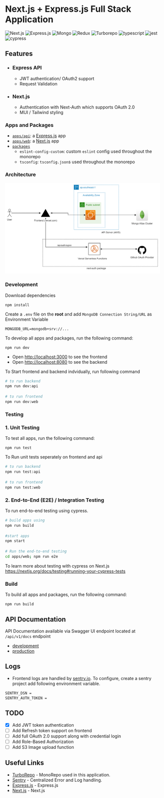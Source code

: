 # Next.js + Express.js Full Stack Application

![Next.js](https://img.shields.io/badge/Next-20232A?style=for-the-badge&logo=next.js)
![Express.js](https://img.shields.io/badge/express-20232A?style=for-the-badge&logo=express)
![Mongo](https://img.shields.io/badge/mongodb-20232A?style=for-the-badge&logo=mongodb)
![Redux](https://img.shields.io/badge/redux-20232A?style=for-the-badge&logo=redux)
![Turborepo](https://img.shields.io/badge/turborepo-20232A?style=for-the-badge&logo=turborepo)
![typescript](https://img.shields.io/badge/typescript-20232A?style=for-the-badge&logo=typescript)
![jest](https://img.shields.io/badge/jest-20232A?style=for-the-badge&logo=jest)
![cypress](https://img.shields.io/badge/cypress-20232A?style=for-the-badge&logo=cypress)


## Features
- ### Express API
  - JWT authentication/ OAuth2 support
  - Request Validation
- ### Next.js
  - Authentication with Next-Auth which supports OAuth 2.0
  - MUI / Tailwind styling
### Apps and Packages

- [`apps/api`](./apps/api): a [Express.js](https://expressjs.com/) app
- [`apps/web`](./apps/web): a [Next.js](https://nextjs.org/) app
- [`packages`](./packages)
  - `eslint-config-custom`: custom `eslint` config used throughout the monorepo
  - `tsconfig`: `tsconfig.json`s used throughout the monorepo
### Architecture

![architecture](./docs/architecture-2.png)

### Development

Download dependencies
```shell
npm install
```
Create a `.env` file on the <b>root</b> and add `MongoDB Connection String/URL` as Environment Variable

```
MONGODB_URL=mongodb+srv://...
```
To develop all apps and packages, run the following command:

```
npm run dev
```
- Open [http://localhost:3000](http://localhost:3000) to see the frontend
- Open [http://localhost:8080](http://localhost:8080) to see the backend

To Start frontend and backend indvidually, run following command

```bash
# to run backend
npm run dev:api

# to run frontend
npm run dev:web
```

### Testing

### 1. Unit Testing
To test all apps, run the following command:

```
npm run test
```

To Run unit tests seperately on frontend and api

```bash
# to run backend
npm run test:api

# to run frontend
npm run test:web
```

### 2. End-to-End (E2E) / Integration Testing

To run end-to-end testing using cypress. 
```bash
# build apps using 
npm run build

#start apps
npm start

# Run the end-to-end testing
cd apps/web; npm run e2e
```
To learn more about testing with cypress on Next.js https://nextjs.org/docs/testing#running-your-cypress-tests

### Build

To build all apps and packages, run the following command:

```
npm run build
```
## API Documentation
API Documentation available via Swagger UI endpoint located at `/api/v1/docs` endpoint
 - [development](http://localhost:8080/api/v1/docs)
 - [production](https://employee-api-soqb.onrender.com/api/v1/docs)

## Logs
- Frontend logs are handled by [sentry.io](https://sentry.io/). To configure, create a sentry project add following environment variable.

```
SENTRY_DSN = 
SENTRY_AUTH_TOKEN =
```
## TODO
- [x] Add JWT token authentication 
- [ ] Add Refresh token support on frontend
- [ ] Add full OAuth 2.0 support along with credential login
- [ ] Add Role-Based Authorization
- [ ] Add S3 Image upload function

## Useful Links

- [TurboRepo](https://turbo.build/) - MonoRepo used in this application.
- [Sentry](https://sentry.io/) - Centralized Error and Log handling.
- [Express.js](https://expressjs.com/) - Express.js
- [Next.js](https://nextjs.org/) - Next.js
